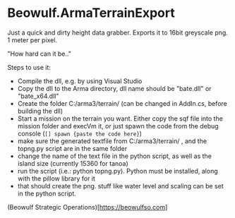 # Beowulf.ArmaTerrainExport
Just a quick and dirty height data grabber. Exports it to 16bit greyscale png. 1 meter per pixel.

"How hard can it be.."

Steps to use it:
- Compile the dll, e.g. by using Visual Studio
- Copy the dll to the Arma directory, dll name should be "bate.dll" or "bate_x64.dll"
- Create the folder C:/arma3/terrain/ (can be changed in AddIn.cs, before building the dll)
- Start a mission on the terrain you want. Either copy the sqf file into the mission folder and execVm it, or just spawn the code from the debug console (`[] spawn {paste the code here}`)
- make sure the generated textfile from C:/arma3/terrain/ , and the topng.py script are in the same folder
- change the name of the text file in the python script, as well as the island size (currently 15360 for tanoa)
- run the script (i.e.: python topng.py). Python must be installed, along with the pillow library for it
- that should create the png. stuff like water level and scaling can be set in the python script.

(Beowulf Strategic Operations)[https://beowulfso.com]
